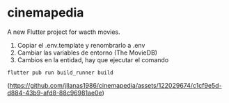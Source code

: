 # cinemapedia

A new Flutter project for wacth movies.

1. Copiar el .env.template y renombrarlo a .env
2. Cambiar las variables de entorno (The MovieDB)
3. Cambios en la entidad, hay que ejecutar el comando
```
flutter pub run build_runner build
```
(https://github.com/jllanas1986/cinemapedia/assets/122029674/c1cf9e5d-d884-43b9-afd8-88c96981ae0e)

